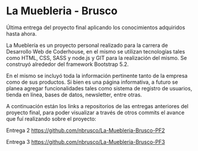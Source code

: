 # La Muebleria - Brusco

Última entrega del proyecto final aplicando los conocimientos adquiridos hasta ahora.

La Mueblería es un proyecto personal realizado para la carrera de Desarrollo Web de Coderhouse, en el mismo se utilizan tecnologías tales como HTML, CSS, SASS y node.js y GIT para la realización del mismo. Se construyó alrededor del framework Bootstrap 5.2.

En el mismo se incluyó toda la información pertinente tanto de la empresa como de sus productos. Si bien es una página informativa, a futuro se planea agregar funcionalidades tales como sistema de registro de usuarios, tienda en línea, bases de datos, newsletter, entre otras.

A continuación están los links a repositorios de las entregas anteriores del proyecto final, para poder visualizar a través de otros commits el avance que fuí realizando sobre el proyecto:

Entrega 2
https://github.com/nbrusco/La-Muebleria-Brusco-PF2

Entrega 3
https://github.com/nbrusco/La-Muebleria-Brusco-PF3
